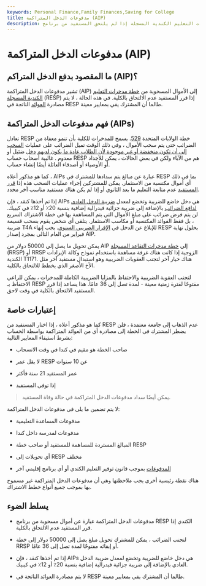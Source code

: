 ```yaml
---
keywords: Personal Finance,Family Finances,Saving for College
title: مدفوعات الدخل المتراكمة (AIP)
description: مدفوعات الدخل المتراكمة هي الأموال المسحوبة من خطة مدخرات التعليم الكندية المسجلة إذا لم يلتحق المستفيد من برنامج RESP بالكلية.
---
```


# مدفوعات الدخل المتراكمة (AIP)
## ما المقصود بدفع الدخل المتراكم (AIP)؟

تشير مدفوعات الدخل المتراكمة (AIP) إلى الأموال المسحوبة من [خطة مدخرات التعليم الكندية المسجلة](/resp) (RESP) إذا قرر المستفيد عدم الالتحاق بالكلية. في هذه الحالة ، لا يتم مصادرة [العوائد](/return) الناتجة في RESP طالما أن المشترك يفي بمعايير معينة.

## فهم مدفوعات الدخل المتراكمة (AIPs)

تعادل RESP خطة الولايات المتحدة [529](/529plan). يسمح للمدخرات للكلية بأن تنمو معفاة من الضرائب حتى يتم سحب الأموال ، وفي ذلك الوقت تميل الضرائب على عمليات [السحب إلى أن تكون منخفضة أو غير موجودة لأن الطلاب عادة ما يكون لديهم](/withdrawal) [دخل](/income) ضئيل أو معدوم . غالبية أصحاب حساب RESP هم من الآباء ولكن في بعض الحالات ، يمكن للأجداد أو الأوصياء أو أصدقاء العائلة أيضًا إنشاء حساب.

كما هو مذكور أعلاه ، AIPs عبارة عن مبالغ يتم سدادها للمشترك في RESP بما في ذلك أي أموال مكتسبة من الاستثمار. يمكن للمشتركين إجراء عمليات السحب هذه إذا [قرر](/beneficiary) [المستفيد](/beneficiary) عدم متابعة التعليم ما بعد الثانوي أو إذا لم يكن هناك مستفيد مناسب آخر محدد.

إذا تم أخذها كنقد ، فإن AIPs هي دخل خاضع للضريبة وتخضع لمعدل [ضريبة الدخل العادي لدافع الضرائب](/incometax) بالإضافة إلى ضريبة جزائية فيدرالية إضافية بنسبة 20٪ أو 12٪ في كيبيك. لن يتم فرض ضرائب على مبلغ الأموال التي يتم المساهمة بها في خطة الاشتراك السريع ، بل فقط الفوائد المكتسبة أو مكاسب الاستثمار. يتلقى أي شخص يقوم بسحب قسيمة ضريبة T4A للإبلاغ عن الدخل في [الإقرار الضريبي السنوي](/taxreturn). يجب إنهاء RESP بحلول نهاية فبراير من العام التالي بمجرد إصدار AIP.

يمكن تحويل ما يصل إلى 50000 دولار من AIP إلى [خطة مدخرات التقاعد المسجلة](/rrsp) (RRSP) أو RRSP الزوجية إذا كانت هناك غرفة مساهمة باستخدام نموذج وكالة الإيرادات الكندية T1171. هناك خيار آخر لتجنب العقوبات الضريبية وهو استبدال مستفيد آخر مثل الأخ الأصغر الذي يخطط للالتحاق بالكلية.

لتجنب العقوبة الضريبية والاحتفاظ بالمزايا الضريبية الكاملة للمدخرات ، يمكن للراعي الاحتفاظ بـ RESP مفتوحًا لفترة زمنية معينة - لمدة تصل إلى 36 عامًا. هذا يساعد إذا قرر المستفيد الالتحاق بالكلية في وقت لاحق.

## إعتبارات خاصة

كما هو مذكور أعلاه ، إذا اختار المستفيد من RESP عدم الذهاب إلى جامعة معتمدة ، فلن يضطر المشترك في الخطة إلى مصادرة أي من العوائد المتراكمة بواسطة الحساب بشرط استيفاء المعايير التالية:

- صاحب الخطة هو مقيم في كندا في وقت الانسحاب

- لا يقل عمر RESP عن 10 سنوات

- عمر المستفيد 21 سنة فأكثر

- إذا توفي المستفيد

> يمكن أيضًا سداد مدفوعات الدخل المتراكمة في حالة وفاة المستفيد.

>

لا يتم تضمين ما يلي في مدفوعات الدخل المتراكمة:

- مدفوعات المساعدة التعليمية

- مدفوعات لمدرسة داخل كندا

- المبالغ المستردة للمساهمة للمستفيد أو صاحب خطة RESP

- أي تحويلات إلى RESP مختلف

- [المدفوعات](/repayment) بموجب قانون توفير التعليم الكندي أو أي برنامج إقليمي آخر

هناك نقطة رئيسية أخرى يجب ملاحظتها وهي أن مدفوعات الدخل المتراكمة غير مسموح بها بموجب جميع أنواع خطط الاشتراك.

## يسلط الضوء

- مدفوعات الدخل المتراكمة عبارة عن أموال مسحوبة من برنامج RESP الكندي إذا قرر المستفيد عدم الالتحاق بالكلية.

- لتجنب الضرائب ، يمكن للمشترك تحويل مبلغ يصل إلى 50000 دولار إلى خطة RRSP أو إبقائه مفتوحًا لمدة تصل إلى 36 عامًا.

- إذا تم أخذها كنقد ، فإن AIPs هي دخل خاضع للضريبة وتخضع لمعدل ضريبة الدخل العادي بالإضافة إلى ضريبة جزائية فيدرالية إضافية بنسبة 20٪ أو 12٪ في كيبيك.

- لا يتم مصادرة العوائد الناتجة في RESP طالما أن المشترك يفي بمعايير معينة.

